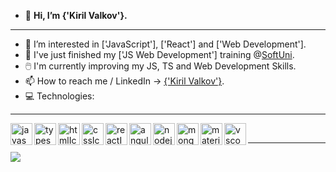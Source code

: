 - 👋 **Hi, I’m {'Kiril Valkov'}.**
- ---
- 👀 I’m interested in ['JavaScript'], ['React'] and ['Web Development'].
- 🌱 I've just finished my ['JS Web Development'] training @[SoftUni](https://github.com/SoftUni).
- 🖱️ I'm currently improving my JS, TS and Web Development Skills.
- 📫 How to reach me / LinkedIn -> [{'Kiril Valkov'}](https://www.linkedin.com/in/kiril-valkov-26a75a37/).
- 💻 Technologies:

<hr>
<img align="left" alt="javascriptIcon" width="35px" src="https://img.icons8.com/color/50/000000/javascript--v1.png"/>
<img align="left" alt="typescriptIcon" width="35px" src="https://img.icons8.com/color/48/typescript.png"/>
<img align="left" alt="htmlIcon" width="35px" src="https://img.icons8.com/color/48/000000/html-5--v1.png"/>
<img align="left" alt="cssIcon" width="35px" src="https://img.icons8.com/color/48/000000/css3.png"/>
<img align="left" alt="reactIcon" width="35px" src="https://upload.wikimedia.org/wikipedia/commons/thumb/a/a7/React-icon.svg/1280px-React-icon.svg.png"/>
<img align="left" alt="angularIcon" width="35px" src="https://img.icons8.com/color/344/angularjs.png"/>
<img align="left" alt="nodejsIcon" width="35px" src="https://img.icons8.com/fluency/344/node-js.png"/>
<img align="left" alt="mongodbIcon" width="35px" src="https://img.icons8.com/color/344/mongodb.png"/>
<img align="left" alt="materialUiIcon" width="35px" src="https://img.icons8.com/color/48/material-ui.png"/>
<img align="left" alt="vscodeIcon" width="35px" src="https://img.icons8.com/fluency/48/000000/visual-studio-code-2019.png"/>
<br />
<hr>

[![](https://visitcount.itsvg.in/api?id=KikoXtreme&icon=4&color=0)](https://visitcount.itsvg.in)

<!---
KikoXtreme/KikoXtreme is a ✨ special ✨ repository because its `README.md` (this file) appears on your GitHub profile.
You can click the Preview link to take a look at your changes.
--->
